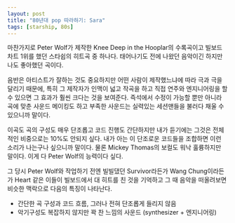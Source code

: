 ```yaml
---
layout: post
title: "80년대 pop 따라하기: Sara"
tags: [starship, 80s]
---
```


마찬가지로 Peter Wolf가 제작한 Knee Deep in the Hooplar의 수록곡이고 빌보드 차트 1위를 했던 스타쉽의 히트곡 중 하나다. 태어나기도 전에 나왔던 음악이긴 하지만 나도 좋아했던 곡이다. 

음반은 아티스트가 잘하는 것도 중요하지만 어떤 사람이 제작했느냐에 따라 극과 극을 달리기 때문에, 특히 그 제작자가 인맥이 넓고 작곡을 하고 직접 연주와 엔지니어링을 할 수 있으면 그 효과가 훨씬 크다는 것을 보여준다. 즉석에서 수정이 가능할 뿐만 아니라 곡에 맞춘 사운드 메이킹도 하고 부족한 사운드는 실력있는 세션맨들을 불러다 채울 수 있으니까 말이다.

이곡도 곡의 구성도 매우 단조롭고 코드 진행도 간단하지만 내가 듣기에는 그것은 전체적인 비중으로는 10%도 안되지 싶다. 내가 아는 이 단조로운 코드들을 조합하면 이런 소리가 나는구나 싶으니까 말이다. 물론 Mickey Thomas의 보컬도 워낙 훌륭하지만 말이다. 이게 다 Peter Wolf의 능력이다 싶다. 

그 당시 Peter Wolf와 작업하기 전엔 빌빌댔던 Survivor라든가 Wang Chung이라든가 Heart 같은 이들이 빌보드에서 대 히트를 친 것을 기억하고 그 때 음악을 떠올려보면 비슷한 맥락으로 다음의 특징이 나타난다.

- 간단한 곡 구성과 코드 흐름, 그러나 전혀 단조롭게 들리지 않음
- 악기구성도 복잡하지 않지만 꽉 찬 느낌의 사운드 (synthesizer + 엔지니어링)
